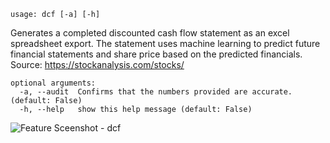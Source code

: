 ```text
usage: dcf [-a] [-h]
```

Generates a completed discounted cash flow statement as an excel spreadsheet export. The statement uses machine learning to predict future financial statements and share price based on the predicted financials. Source: https://stockanalysis.com/stocks/

```
optional arguments:
  -a, --audit  Confirms that the numbers provided are accurate. (default: False)
  -h, --help   show this help message (default: False)
```
<img size="1400" alt="Feature Sceenshot - dcf" src="https://user-images.githubusercontent.com/85772166/141364660-48ac7da9-129a-452f-baf7-8ced1c2b6031.png">
